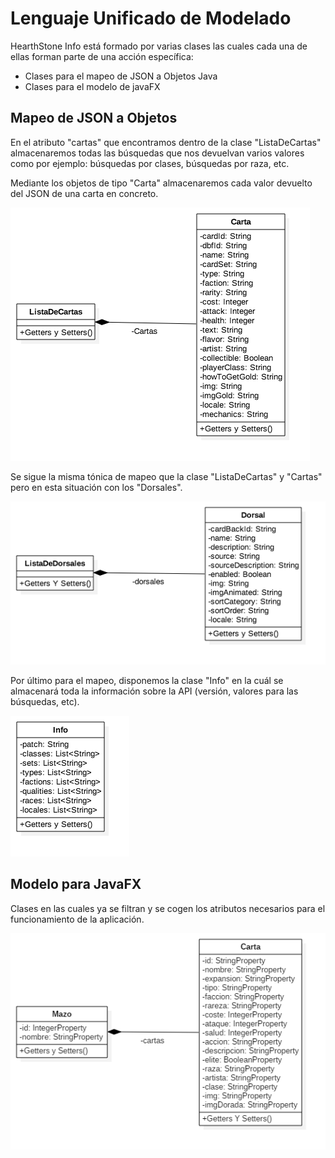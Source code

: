 # Lenguaje Unificado de Modelado

HearthStone Info está formado por varias clases las cuales cada una de ellas forman parte de una acción específica:

- Clases para el mapeo de JSON a Objetos Java
- Clases para el modelo de javaFX

## Mapeo de JSON a Objetos

En el atributo "cartas" que encontramos dentro de la clase "ListaDeCartas" almacenaremos todas las búsquedas que nos devuelvan varios valores como por ejemplo: búsquedas por clases, búsquedas por raza, etc.

Mediante los objetos de tipo "Carta" almacenaremos cada valor devuelto del JSON de una carta en concreto.



![Cartas Mapeo](https://github.com/Cristoto/hearthStoneInfo/blob/master/doc/UML/mapeoCartas.png)

Se sigue la misma tónica de mapeo que la clase "ListaDeCartas" y "Cartas" pero en esta situación con los "Dorsales".

![Dorsales Mapeo](https://github.com/Cristoto/hearthStoneInfo/blob/master/doc/UML/mapeoDorsales.png)

Por último para el mapeo, disponemos la clase "Info" en la cuál se almacenará toda la información sobre la API (versión, valores para las búsquedas, etc).

![Info Mapeo](https://github.com/Cristoto/hearthStoneInfo/blob/master/doc/UML/infoMapeo.png)

## Modelo para JavaFX

Clases en las cuales ya se filtran y se cogen los atributos necesarios para el funcionamiento de la aplicación.

![Objetos interfaz](https://github.com/Cristoto/hearthStoneInfo/blob/master/doc/UML/interfazGrafica.png)